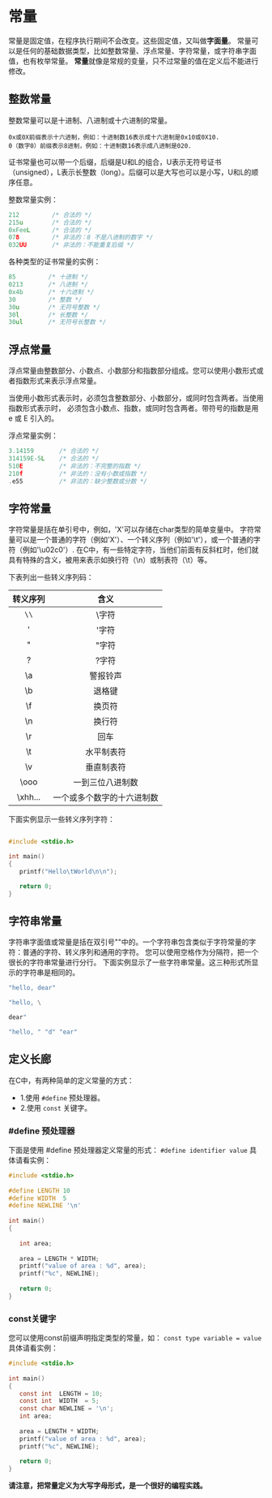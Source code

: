 # 常量

常量是固定值，在程序执行期间不会改变。这些固定值，又叫做**字面量**。
常量可以是任何的基础数据类型，比如整数常量、浮点常量、字符常量，或字符串字面值，也有枚举常量。
**常量**就像是常规的变量，只不过常量的值在定义后不能进行修改。

## 整数常量
整数常量可以是十进制、八进制或十六进制的常量。

```
0x或0X前缀表示十六进制，例如：十进制数16表示成十六进制是0x10或0X10.
0（数字0）前缀表示8进制，例如：十进制数16表示成八进制是020.
```
证书常量也可以带一个后缀，后缀是U和L的组合，U表示无符号证书（unsigned），L表示长整数（long）。后缀可以是大写也可以是小写，U和L的顺序任意。

整数常量实例：

```c
212         /* 合法的 */
215u        /* 合法的 */
0xFeeL      /* 合法的 */
078         /* 非法的：8 不是八进制的数字 */
032UU       /* 非法的：不能重复后缀 */
```

各种类型的证书常量的实例：

```c
85         /* 十进制 */
0213       /* 八进制 */
0x4b       /* 十六进制 */
30         /* 整数 */
30u        /* 无符号整数 */
30l        /* 长整数 */
30ul       /* 无符号长整数 */
```

## 浮点常量
浮点常量由整数部分、小数点、小数部分和指数部分组成。您可以使用小数形式或者指数形式来表示浮点常量。

当使用小数形式表示时，必须包含整数部分、小数部分，或同时包含两者。当使用指数形式表示时， 必须包含小数点、指数，或同时包含两者。带符号的指数是用 e 或 E 引入的。

浮点常量实例：
```c
3.14159       /* 合法的 */
314159E-5L    /* 合法的 */
510E          /* 非法的：不完整的指数 */
210f          /* 非法的：没有小数或指数 */
.e55          /* 非法的：缺少整数或分数 */
```

## 字符常量

字符常量是括在单引号中，例如，'X'可以存储在char类型的简单变量中。
字符常量可以是一个普通的字符（例如'X'）、一个转义序列（例如'\t'），或一个普通的字符（例如'\u02c0'）.
在C中，有一些特定字符，当他们前面有反斜杠时，他们就具有特殊的含义，被用来表示如换行符（\n）或制表符（\t）等。

下表列出一些转义序列码：

|转义序列|含义|
|:----:|:----:|
|`\\`|\字符|
|\'|'字符|
|\"|"字符|
|\?|?字符|
|\a|警报铃声|
|\b|退格键|
|\f|换页符|
|\n|换行符|
|\r|回车|
|\t|水平制表符|
|\v|垂直制表符|
|\ooo|一到三位八进制数|
|\xhh...|一个或多个数字的十六进制数|

下面实例显示一些转义序列字符：
```c

#include <stdio.h>

int main()
{
   printf("Hello\tWorld\n\n");

   return 0;
}
```

## 字符串常量

字符串字面值或常量是括在双引号""中的。一个字符串包含类似于字符常量的字符：普通的字符、转义序列和通用的字符。
您可以使用空格作为分隔符，把一个很长的字符串常量进行分行。
下面实例显示了一些字符串常量。这三种形式所显示的字符串是相同的。

```c
"hello, dear"

"hello, \

dear"

"hello, " "d" "ear"
```

## 定义长廊
在C中，有两种简单的定义常量的方式：
- 1.使用 `#define` 预处理器。
- 2.使用 `const` 关键字。

### #define 预处理器
下面是使用 #define 预处理器定义常量的形式：
`#define identifier value`
具体请看实例：

```c
#include <stdio.h>
 
#define LENGTH 10   
#define WIDTH  5
#define NEWLINE '\n'
 
int main()
{
 
   int area;  
  
   area = LENGTH * WIDTH;
   printf("value of area : %d", area);
   printf("%c", NEWLINE);
 
   return 0;
}
```

### const关键字
您可以使用const前缀声明指定类型的常量，如：
`const type variable = value`
具体请看实例：

```c
#include <stdio.h>
 
int main()
{
   const int  LENGTH = 10;
   const int  WIDTH  = 5;
   const char NEWLINE = '\n';
   int area;  
   
   area = LENGTH * WIDTH;
   printf("value of area : %d", area);
   printf("%c", NEWLINE);
 
   return 0;
}
```

**请注意，把常量定义为大写字母形式，是一个很好的编程实践。**









































